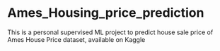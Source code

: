# Ames_Housing_price_prediction
This is a personal supervised ML project to predict house sale price of Ames House Price dataset, available on Kaggle

